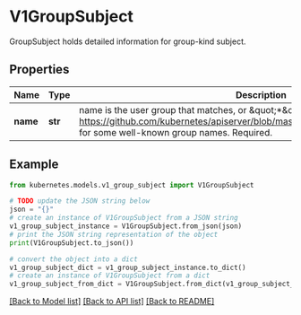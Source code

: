# V1GroupSubject

GroupSubject holds detailed information for group-kind subject.

## Properties

Name | Type | Description | Notes
------------ | ------------- | ------------- | -------------
**name** | **str** | name is the user group that matches, or \&quot;*\&quot; to match all user groups. See https://github.com/kubernetes/apiserver/blob/master/pkg/authentication/user/user.go for some well-known group names. Required. | [default to '']

## Example

```python
from kubernetes.models.v1_group_subject import V1GroupSubject

# TODO update the JSON string below
json = "{}"
# create an instance of V1GroupSubject from a JSON string
v1_group_subject_instance = V1GroupSubject.from_json(json)
# print the JSON string representation of the object
print(V1GroupSubject.to_json())

# convert the object into a dict
v1_group_subject_dict = v1_group_subject_instance.to_dict()
# create an instance of V1GroupSubject from a dict
v1_group_subject_from_dict = V1GroupSubject.from_dict(v1_group_subject_dict)
```
[[Back to Model list]](../README.md#documentation-for-models) [[Back to API list]](../README.md#documentation-for-api-endpoints) [[Back to README]](../README.md)


